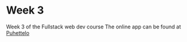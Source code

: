 # Week 3
Week 3 of the Fullstack web dev course
The online app can be found at [Puhettelo](http://puhettelo.herokuapp.com/)
